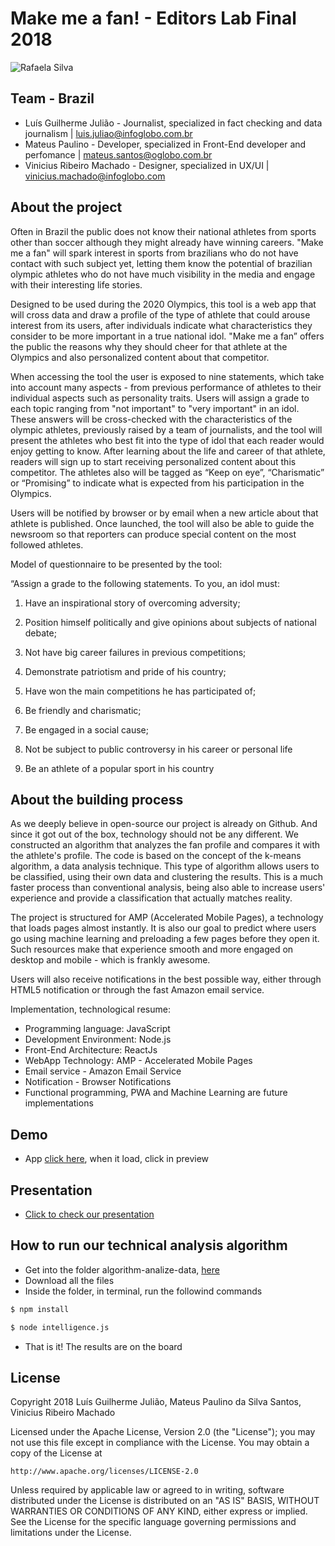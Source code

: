 # Make me a fan! - Editors Lab Final 2018

<!-- ![Rafaela Silva](https://www.imageupload.co.uk/images/2018/05/31/raphaela.gif) -->
![Rafaela Silva](https://www.imageupload.co.uk/images/2018/05/31/rafaela.jpg)
<!-- ![alt text](http://infograficos-estaticos.s3.amazonaws.com/assets-hackathon-globo/banner.jpg) -->

## Team - Brazil
* Luís Guilherme Julião - Journalist, specialized in fact checking and data journalism | luis.juliao@infoglobo.com.br
* Mateus Paulino - Developer, specialized in Front-End developer and perfomance | mateus.santos@oglobo.com.br
* Vinicius Ribeiro Machado - Designer, specialized in UX/UI | vinicius.machado@infoglobo.com

## About the project
Often in Brazil the public does not know their national athletes from sports other than soccer although they might already have winning careers. "Make me a fan" will spark interest in sports from brazilians who do not have contact with such subject yet, letting them know the potential of brazilian olympic athletes who do not have much visibility in the media and engage with their interesting life stories. 

Designed to be used during the 2020 Olympics,  this tool is a web app that will cross data and draw a profile of the type of athlete that could arouse interest from its users, after individuals indicate what characteristics they consider to be more important in a true national idol. "Make me a fan” offers the public the reasons why they should cheer for that athlete at the Olympics and also personalized content about that competitor. 

When accessing the tool the user is exposed to nine statements, which take into account many aspects - from previous performance of athletes to their individual aspects such as personality traits. Users will assign a grade to each topic ranging from "not important" to "very important" in an idol. These answers will be cross-checked with the characteristics of the olympic athletes, previously raised by a team of journalists, and the tool will present the athletes who best fit into the type of idol that each reader would enjoy getting to know. After learning about the life and career of that athlete, readers will sign up to start receiving personalized content about this competitor. The athletes also will be tagged as “Keep on eye”, “Charismatic” or “Promising” to indicate what is expected from his participation in the Olympics. 

Users will be notified by browser or by email when a new article about that athlete is published. Once launched, the tool will also be able to guide the newsroom so that reporters can produce special content on the most followed athletes.

Model of questionnaire to be presented by the tool:

“Assign a grade to the following statements. To you, an idol must:

1) Have an inspirational story of overcoming adversity;

2) Position himself politically and give opinions about subjects of national debate;

3) Not have big career failures in previous competitions;

4) Demonstrate patriotism and pride of his country;

5) Have won the main competitions he has participated of;

6) Be friendly and charismatic;

7) Be engaged in a social cause;

8) Not be subject to public controversy in his career or personal life

9) Be an athlete of a popular sport in his country


## About the building process
As we deeply believe in open-source our project is already on Github. And since it got out of the box, technology should not be any different. We constructed an algorithm that analyzes the fan profile and compares it with the athlete's profile. The code is based on the concept of the k-means algorithm, a data analysis technique. This type of algorithm allows users to be classified, using their own data and clustering the results. This is a much faster process than conventional analysis, being also able to increase users' experience and provide a classification that actually matches reality.

The project is structured for AMP (Accelerated Mobile Pages), a technology that loads pages almost instantly. It is also our goal to predict where users go using machine learning and preloading a few pages before they open it. Such resources make that experience smooth and more engaged on desktop and mobile - which is frankly awesome.

Users will also receive notifications in the best possible way, either through HTML5 notification or through the fast Amazon email service.

Implementation, technological resume:

- Programming language: JavaScript
- Development Environment: Node.js
- Front-End Architecture: ReactJs
- WebApp Technology: AMP - Accelerated Mobile Pages
- Email service - Amazon Email Service
- Notification - Browser Notifications
- Functional programming, PWA and Machine Learning are future implementations
 
## Demo
- App [click here](https://marvelapp.com/3h587b6/screen/43604671), when it load, click in preview

## Presentation
- [Click to check our presentation](https://marvelapp.com/3h587b6/screen/43604671)

## How to run our technical analysis algorithm
- Get into the folder algorithm-analize-data, [here](algorithm-analize-data)
- Download all the files
- Inside the folder, in terminal, run the followind commands
```sh
$ npm install
```
```sh
$ node intelligence.js
```
- That is it! The results are on the board
 
## License

Copyright 2018 Luís Guilherme Julião, Mateus Paulino da Silva Santos, Vinicius Ribeiro Machado

Licensed under the Apache License, Version 2.0 (the "License");
you may not use this file except in compliance with the License.
You may obtain a copy of the License at

    http://www.apache.org/licenses/LICENSE-2.0

Unless required by applicable law or agreed to in writing, software
distributed under the License is distributed on an "AS IS" BASIS,
WITHOUT WARRANTIES OR CONDITIONS OF ANY KIND, either express or implied.
See the License for the specific language governing permissions and
limitations under the License.
